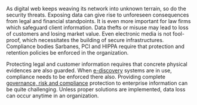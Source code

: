 As digital web keeps weaving its network into unknown terrain, so do the security threats. Exposing data can give rise to unforeseen consequences from legal and financial standpoints. It is even more important for law firms which safeguard client information. Data thefts or misuse may lead to loss of customers and losing market value. Even electronic media is not fool-proof, which necessitates the building of secure infrastructures. Compliance bodies Sarbanes, PCI and HIPPA require that protection and retention policies be enforced in the organization.

Protecting legal and customer information requires that concrete physical evidences are also guarded. When [e-discovery](http://www.kazeon.com/solutions2/legal-ediscovery.php) systems are in use, compliance needs to be enforced there also. Providing complete [governance, risk and compliance](http://www.kazeon.com/solutions2/grc.php) protection to enterprise information can be quite challenging. Unless proper solutions are implemented, data loss can occur anytime in an organization.